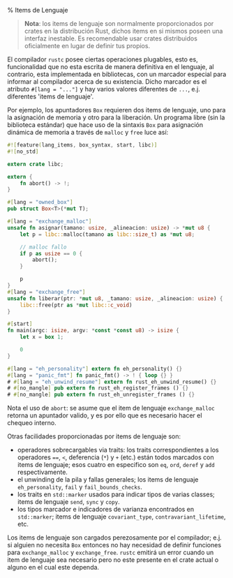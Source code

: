 % Items de Lenguaje

> **Nota**: los items de lenguaje son normalmente proporcionados por crates en
> la distribución Rust, dichos items en si mismos poseen una interfaz inestable.
> Es recomendable usar crates distribuidos oficialmente en lugar de definir tus
> propios.

El compilador `rustc` posee ciertas operaciones plugables, esto es, funcionalidad que no esta escrita de manera definitiva en el lenguaje, al contrario, esta implementada en bibliotecas, con un marcador especial para informar al compilador acerca de su existencia. Dicho marcador es el atributo  `#[lang = "..."]` y hay varios valores diferentes de `...`, e.j. diferentes 'items de lenguaje'.

Por ejemplo, los apuntadores `Box` requieren dos items de lenguaje, uno para la asignación de memoria y otro para la liberación. Un programa libre (sin la biblioteca estándar) que hace uso de la sintaxis `Box` para asignación dinámica de memoria a través de `malloc` y `free` luce así:

```rust
#![feature(lang_items, box_syntax, start, libc)]
#![no_std]

extern crate libc;

extern {
    fn abort() -> !;
}

#[lang = "owned_box"]
pub struct Box<T>(*mut T);

#[lang = "exchange_malloc"]
unsafe fn asignar(tamano: usize, _alineacion: usize) -> *mut u8 {
    let p = libc::malloc(tamano as libc::size_t) as *mut u8;

    // malloc fallo
    if p as usize == 0 {
        abort();
    }

    p
}
#[lang = "exchange_free"]
unsafe fn liberar(ptr: *mut u8, _tamano: usize, _alineacion: usize) {
    libc::free(ptr as *mut libc::c_void)
}

#[start]
fn main(argc: isize, argv: *const *const u8) -> isize {
    let x = box 1;

    0
}

#[lang = "eh_personality"] extern fn eh_personality() {}
#[lang = "panic_fmt"] fn panic_fmt() -> ! { loop {} }
# #[lang = "eh_unwind_resume"] extern fn rust_eh_unwind_resume() {}
# #[no_mangle] pub extern fn rust_eh_register_frames () {}
# #[no_mangle] pub extern fn rust_eh_unregister_frames () {}
```

Nota el uso de `abort`: se asume que el item de lenguaje `exchange_malloc` retorna un apuntador valido, y es por ello que es necesario hacer el chequeo interno.

Otras facilidades proporcionadas por items de lenguaje son:

- operadores sobrecargables via traits: los traits correspondientes a los operadores `==`, `<`, deferencia (`*`) y `+` (etc.) están todos marcados con items de lenguaje; esos cuatro en especifico son `eq`, `ord`, `deref` y `add` respectivamente.
- el unwinding de la pila y fallas generales; los items de lenguaje `eh_personality`, `fail` y `fail_bounds_checks`.
- los traits en `std::marker` usados para indicar tipos de varias classes; items de lenguaje `send`, `sync` y `copy`.
- los tipos marcador e indicadores de varianza encontrados en `std::marker`; items de lenguaje `covariant_type`, `contravariant_lifetime`, etc.

Los items de lenguaje son cargados perezosamente por el compilador; e.j. si alguien no necesita `Box` entonces no hay necesidad de definir funciones para `exchange_malloc` y `exchange_free`. `rustc` emitirá un error cuando un item de lenguaje sea necesario pero no este presente en el crate actual o alguno en el cual este dependa.
